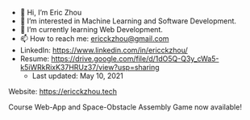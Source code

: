 - 👋 Hi, I’m Eric Zhou
- 👀 I’m interested in Machine Learning and Software Development.
- 🌱 I’m currently learning Web Development.
- 📫 How to reach me: ericckzhou@gmail.com
- LinkedIn: https://www.linkedin.com/in/ericckzhou/
- Resume: https://drive.google.com/file/d/1dO5Q-Q3y_cWa5-k5iWRkRixK37HRUz37/view?usp=sharing
  - Last updated: May 10, 2021

Website: https://ericckzhou.tech

Course Web-App and Space-Obstacle Assembly Game now available!
<!---
ericckzhou/ericckzhou is a ✨ special ✨ repository because its `README.md` (this file) appears on your GitHub profile.
You can click the Preview link to take a look at your changes.
--->

